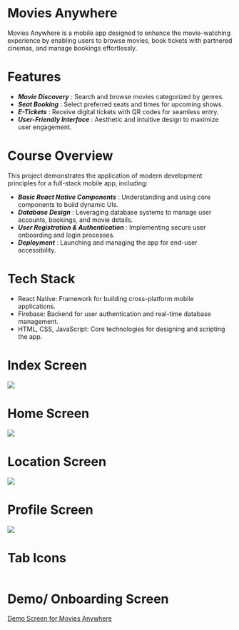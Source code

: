 # Movies Anywhere
Movies Anywhere is a mobile app designed to enhance the movie-watching experience by enabling users to browse movies, book tickets with partnered cinemas, and manage bookings effortlessly.

# Features
* ***Movie Discovery*** : Search and browse movies categorized by genres.
* ***Seat Booking*** : Select preferred seats and times for upcoming shows.
* ***E-Tickets*** : Receive digital tickets with QR codes for seamless entry.
* ***User-Friendly Interface*** : Aesthetic and intuitive design to maximize user engagement.

# Course Overview
This project demonstrates the application of modern development principles for a full-stack mobile app, including:
* ***Basic React Native Components*** : Understanding and using core components to build dynamic UIs.
* ***Database Design*** : Leveraging database systems to manage user accounts, bookings, and movie details.
* ***User Registration & Authentication*** : Implementing secure user onboarding and login processes.
* ***Deployment*** : Launching and managing the app for end-user accessibility.

# Tech Stack
* React Native: Framework for building cross-platform mobile applications.
* Firebase: Backend for user authentication and real-time database management.
* HTML, CSS, JavaScript: Core technologies for designing and scripting the app.

# Index Screen 
<img src="assets\index.jpg"> 

# Home Screen 
<img src="assets\home.jpg"> 

# Location Screen 
<img src="assets\location.jpg"> 

# Profile Screen 
<img src="assets\profile.jpg"> 

# Tab Icons
<img scr="assets\tabs.png">

# Demo/ Onboarding Screen
[Demo Screen for Movies Anywhere](https://drive.google.com/file/d/16ZBgIMRexRvVb8neBpksfz8R-K2XcRaM/view?usp=sharing)

